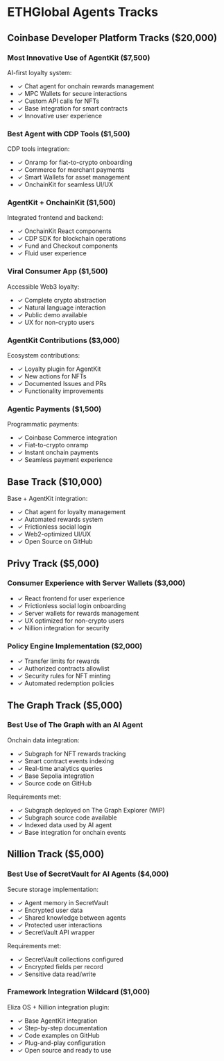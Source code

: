 # ETHGlobal Agents Tracks

## Coinbase Developer Platform Tracks ($20,000)

### Most Innovative Use of AgentKit ($7,500)
AI-first loyalty system:

- ✓ Chat agent for onchain rewards management
- ✓ MPC Wallets for secure interactions
- ✓ Custom API calls for NFTs
- ✓ Base integration for smart contracts
- ✓ Innovative user experience

### Best Agent with CDP Tools ($1,500)
CDP tools integration:

- ✓ Onramp for fiat-to-crypto onboarding
- ✓ Commerce for merchant payments
- ✓ Smart Wallets for asset management
- ✓ OnchainKit for seamless UI/UX

### AgentKit + OnchainKit ($1,500)
Integrated frontend and backend:

- ✓ OnchainKit React components
- ✓ CDP SDK for blockchain operations
- ✓ Fund and Checkout components
- ✓ Fluid user experience

### Viral Consumer App ($1,500)
Accessible Web3 loyalty:

- ✓ Complete crypto abstraction
- ✓ Natural language interaction
- ✓ Public demo available
- ✓ UX for non-crypto users

### AgentKit Contributions ($3,000)
Ecosystem contributions:

- ✓ Loyalty plugin for AgentKit
- ✓ New actions for NFTs
- ✓ Documented Issues and PRs
- ✓ Functionality improvements

### Agentic Payments ($1,500)
Programmatic payments:

- ✓ Coinbase Commerce integration
- ✓ Fiat-to-crypto onramp
- ✓ Instant onchain payments
- ✓ Seamless payment experience

## Base Track ($10,000)
Base + AgentKit integration:

- ✓ Chat agent for loyalty management
- ✓ Automated rewards system
- ✓ Frictionless social login
- ✓ Web2-optimized UI/UX
- ✓ Open Source on GitHub

## Privy Track ($5,000)

### Consumer Experience with Server Wallets ($3,000)
- ✓ React frontend for user experience
- ✓ Frictionless social login onboarding
- ✓ Server wallets for rewards management
- ✓ UX optimized for non-crypto users
- ✓ Nillion integration for security

### Policy Engine Implementation ($2,000)
- ✓ Transfer limits for rewards
- ✓ Authorized contracts allowlist
- ✓ Security rules for NFT minting
- ✓ Automated redemption policies

## The Graph Track ($5,000)

### Best Use of The Graph with an AI Agent
Onchain data integration:

- ✓ Subgraph for NFT rewards tracking
- ✓ Smart contract events indexing
- ✓ Real-time analytics queries
- ✓ Base Sepolia integration
- ✓ Source code on GitHub

Requirements met:
- ✓ Subgraph deployed on The Graph Explorer (WIP)
- ✓ Subgraph source code available
- ✓ Indexed data used by AI agent
- ✓ Base integration for onchain events

## Nillion Track ($5,000)

### Best Use of SecretVault for AI Agents ($4,000)
Secure storage implementation:

- ✓ Agent memory in SecretVault
- ✓ Encrypted user data
- ✓ Shared knowledge between agents
- ✓ Protected user interactions
- ✓ SecretVault API wrapper

Requirements met:
- ✓ SecretVault collections configured
- ✓ Encrypted fields per record
- ✓ Sensitive data read/write

### Framework Integration Wildcard ($1,000)
Eliza OS + Nillion integration plugin:

- ✓ Base AgentKit integration
- ✓ Step-by-step documentation
- ✓ Code examples on GitHub
- ✓ Plug-and-play configuration
- ✓ Open source and ready to use
